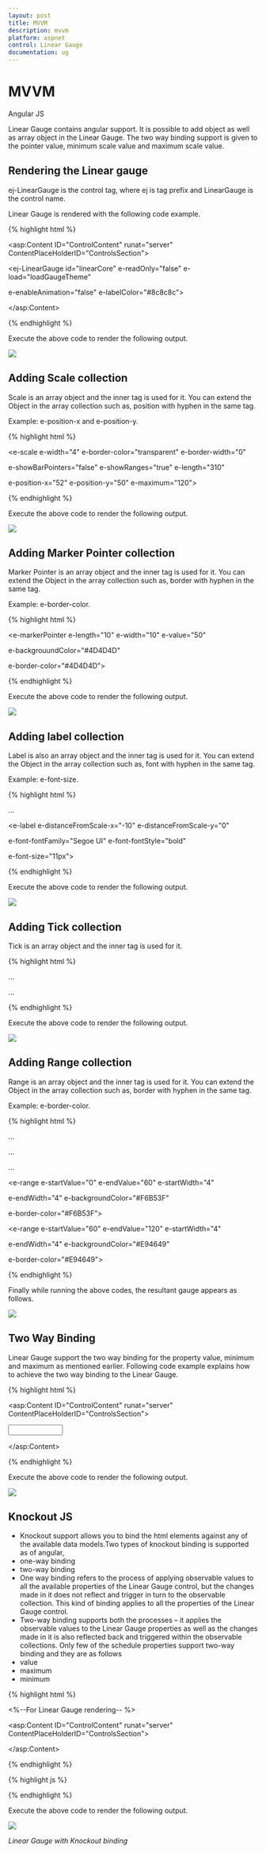```yaml
---
layout: post
title: MVVM
description: mvvm
platform: aspnet
control: Linear Gauge
documentation: ug
---
```


# MVVM

Angular JS

Linear Gauge contains angular support. It is possible to add object as well as array object in the Linear Gauge. The two way binding support is given to the pointer value, minimum scale value and maximum scale value. 


## Rendering the Linear gauge

ej-LinearGauge is the control tag, where ej is tag prefix and LinearGauge is the control name.

Linear Gauge is rendered with the following code example. 

{% highlight html %}

<asp:Content ID="ControlContent" runat="server" ContentPlaceHolderID="ControlsSection">

<div ng-app="syncApp">

<div ng-controller="LinearGauge">

<ej-LinearGauge id="linearCore" e-readOnly="false" e-load="loadGaugeTheme"

e-enableAnimation="false" e-labelColor="#8c8c8c">

</ej-LinearGauge>

</asp:Content>

</div>

</div>

<script type="text/javascript">

<!—binding the value to the scope variables in application controller-->

angular.module('syncApp', ['ejangular'])

.controller('LinearGauge', function ($scope) {

$scope.nvalue = 0;

});

</script>

{% endhighlight %}

Execute the above code to render the following output.

![](MVVM_images/MVVM_img1.png)



## Adding Scale collection

Scale is an array object and the inner tag is used for it. You can extend the Object in the array collection such as, position with hyphen in the same tag.

Example: e-position-x and e-position-y. 

{% highlight html %}

<!--To Render the Linear gauge-->

<ej-LinearGauge id="linearCore">

<!--Adding Scale collection to the Linear gauge-->

<e-scales>

<e-scale e-width="4" e-border-color="transparent" e-border-width="0"

e-showBarPointers="false" e-showRanges="true" e-length="310"

e-position-x="52" e-position-y="50" e-maximum="120">

</e-scale>

</e-scales>

</ej-LinearGauge>

{% endhighlight %}





Execute the above code to render the following output.

![](MVVM_images/MVVM_img2.png)



## Adding Marker Pointer collection

Marker Pointer is an array object and the inner tag is used for it. You can extend the Object in the array collection such as, border with hyphen in the same tag.

Example: e-border-color.

{% highlight html %}

<!--To Render the Linear gauge-->

<ej-LinearGauge id="linearCore">

<!--Adding Scale collection to the Linear gauge-->

<e-scales>

<e-scale>

<!--Adding marker pointer collection to the Scale collection-->

<e-markerPointers>

<e-markerPointer e-length="10" e-width="10" e-value="50"

e-backgrouundColor="#4D4D4D"

e-border-color="#4D4D4D">

</e-markerPointer>

</e-markerPointers>

</e-scale>

</e-scales>

</ej-LinearGauge>

{% endhighlight %} 





Execute the above code to render the following output.

![](MVVM_images/MVVM_img3.png)



## Adding label collection

Label is also an array object and the inner tag is used for it. You can extend the Object in the array collection such as, font with hyphen in the same tag.

Example: e-font-size. 

{% highlight html %}

<!--To Render the Linear gauge-->

<ej-LinearGauge id="linearCore">

<!--Adding Scale collection to the Linear gauge-->

<e-scales>

<e-scale>

<!--Adding marker pointer collection to the Scale collection-->

<e-markerPointers>…</e-markerPointers>

<!--Adding label collection to the Scale collection-->

<e-labels>

<e-label  e-distanceFromScale-x="-10" e-distanceFromScale-y="0"

e-font-fontFamily="Segoe UI" e-font-fontStyle="bold"

e-font-size="11px">

</e-label>

</e-labels>

</e-scale>

</e-scales>

</ej-LinearGauge>

{% endhighlight %}





Execute the above code to render the following output.

![](MVVM_images/MVVM_img4.png)



## Adding Tick collection

Tick is an array object and the inner tag is used for it.

{% highlight html %}

<!--To Render the Linear gauge-->

<ej-LinearGauge id="linearCore">

<!--Adding Scale collection to the Linear gauge-->

<e-scales>

<e-scale>

<!--Adding marker pointer collection to the Scale collection-->

<e-markerPointers>…</e-markerPointers>

<!--Adding label collection to the Scale collection-->

<e-labels>…</e-labels>

<!--Adding tick collection to the Scale collection-->

<e-ticks>

<e-tick e-type="majorinterval" e-width="2" e-color="#8c8c8c">

</e-tick>

</e-ticks>

</e-scale>

</e-scales>

</ej-LinearGauge>

{% endhighlight %}





Execute the above code to render the following output.

![](MVVM_images/MVVM_img5.png)



## Adding Range collection

Range is an array object and the inner tag is used for it. You can extend the Object in the array collection such as, border with hyphen in the same tag.

Example: e-border-color. 

{% highlight html %}

<!--To Render the Linear gauge-->

<ej-LinearGauge id="linearCore">

<!--Adding Scale collection to the Linear gauge-->

<e-scales>

<e-scale>



<!--Adding marker pointer collection to the Scale collection-->

<e-markerPointers>…</e-markerPointers>



<!--Adding label collection to the Scale collection-->

<e-labels>…</e-labels>



<!--Adding tick collection to the Scale collection-->

<e-ticks>…</e-ticks>



<!--Adding range collection to the Scale collection-->



<e-ranges>

<e-range e-startValue="0" e-endValue="60" e-startWidth="4"

e-endWidth="4" e-backgroundColor="#F6B53F"

e-border-color="#F6B53F">

</e-range>

<e-range e-startValue="60" e-endValue="120" e-startWidth="4"

e-endWidth="4" e-backgroundColor="#E94649"

e-border-color="#E94649">

</e-range>

</e-ranges>

</e-scale>

</e-scales>

</ej-LinearGauge>


{% endhighlight %}




Finally while running the above codes, the resultant gauge appears as follows.

![](MVVM_images/MVVM_img6.png)



## Two Way Binding 

Linear Gauge support the two way binding for the property value, minimum and maximum as mentioned earlier. Following code example explains how to achieve the two way binding to the Linear Gauge.

{% highlight html %}

<asp:Content ID="ControlContent" runat="server" ContentPlaceHolderID="ControlsSection">

<div ng-app="syncApp">

<div ng-controller="LinearGauge">

<div id="linearframe">

<ej-LinearGauge id="linearCore" e-value="nvalue" e-readOnly="false" e-load="loadGaugeTheme" e-enableAnimation="false" e-labelColor="#8c8c8c">

</ej-LinearGauge>

</div>

<input type="text" id="txtMax" e-value="nvalue" ej-numerictextbox ng-model="nvalue"  e-decimalplaces="2" e-showspinbutton="false" Style="width:110px"/>

</asp:Content>

</div>

</div>

<script type="text/javascript">

<!—binding the value to the scope variables in application controller-->

angular.module('syncApp', ['ejangular'])

.controller('LinearGauge', function ($scope) {

$scope.nvalue = 50;

});

</script>

{% endhighlight %}





Execute the above code to render the following output.

![](MVVM_images/MVVM_img7.png)



## Knockout JS

* Knockout support allows you to bind the html elements against any of the available data models.Two types of knockout binding is supported as of angular,
* one-way binding
* two-way binding
* One way binding refers to the process of applying observable values to all the available properties of the Linear Gauge control, but the changes made in it does not reflect and trigger in turn to the observable collection. This kind of binding applies to all the properties of the Linear Gauge control.
* Two-way binding supports both the processes – it applies the observable values to the Linear Gauge properties as well as the changes made in it is also reflected back and triggered within the observable collections. Only few of the schedule properties support two-way binding and they are as follows
* value
* maximum 
* minimum

{% highlight html %}

<%--For Linear Gauge rendering-- %>

<asp:Content ID="ControlContent" runat="server" ContentPlaceHolderID="ControlsSection">

<div ng-app="syncApp">

<div ng-controller="LinearGauge">

<div id="linearCore" style="width:100%" data-bind="ejLinearGauge:({value:samplevalue,minimum:sampleminimum,maximum:samplemaximum,readOnly:false,enableAnimation: false,labelColor: '#8c8c8c', width: 500, load:'loadGaugeTheme',

scales: [{

width: 4, border: { color: 'transparent', width: 0 }, showBarPointers: false, showRanges: true, length: 310,

position: { x: 52, y: 50 }, markerPointers: [{

length: 10, width: 10, backgroundColor: '#4D4D4D', border: { color: '#4D4D4D' }

}],

labels: [{ font: { size: '11px', fontFamily: 'Segoe UI', fontStyle: 'bold' }, distanceFromScale: { x: -13 } }],

ticks: [{ type: 'majorinterval', width: 1, color: '#8c8c8c' }],

ranges: [{

endValue: 60,

startValue: 0,

backgroundColor: '#F6B53F',

border: { color: '#F6B53F' }, startWidth: 4, endWidth: 4

}, {

endValue: 100,

startValue: 60,

backgroundColor: '#E94649',

border: { color: '#E94649' }, startWidth: 4, endWidth: 4

}]

}]})"></div>

</asp:Content>

</div>

</div>

{% endhighlight %}



{% highlight js %}

<script type="text/javascript">

window.viewModel = {

samplevalue: ko.observable(50),

sampleminimum: ko.observable(0),

samplemaximum: ko.observable(100),

};

$(function () {

ko.applyBindings(viewModel);

$("#sampleProperties").ejPropertiesPanel();

});

</script>

{% endhighlight %}




Execute the above code to render the following output.

![](MVVM_images/MVVM_img8.png)

_Linear Gauge with Knockout binding_